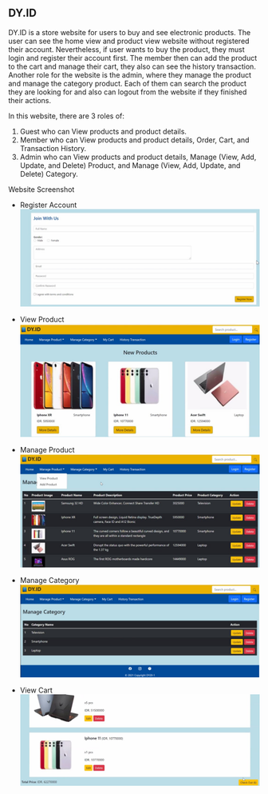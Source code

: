 ## DY.ID
DY.ID is a store website for users to buy and see electronic products. The user can see the home view and product view website without registered their account. Nevertheless, if user wants to buy the product, they must login and register their account first. The member then can add the product to the cart and manage their cart, they also can see the history transaction. Another role for the website is the admin, where they manage the product and manage the category product. Each of them can search the product they are looking for and also can logout from the website if they finished their actions.

In this website, there are 3 roles of:
1) Guest who can View products and product details.
2) Member who can View products and product details, Order, Cart, and Transaction History.
3) Admin who can View products and product details, Manage (View, Add, Update, and Delete) Product, and Manage (View, Add, Update, and Delete) Category.

Website Screenshot
- Register Account
![1](https://raw.githubusercontent.com/vanessagiovani/dump/main/Register.jpg)

- View Product
![2](https://raw.githubusercontent.com/vanessagiovani/dump/main/View%20Product.jpg)

- Manage Product
![3](https://raw.githubusercontent.com/vanessagiovani/dump/main/Manage%20Product.jpg)

- Manage Category
![4](https://raw.githubusercontent.com/vanessagiovani/dump/main/Manage%20Category.jpg)

- View Cart
![5](https://github.com/vanessagiovani/dump/blob/main/Manage%20Cart.jpg)
